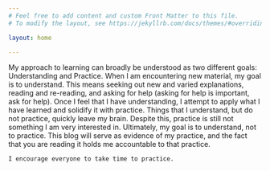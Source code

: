 ```yaml
---
# Feel free to add content and custom Front Matter to this file.
# To modify the layout, see https://jekyllrb.com/docs/themes/#overriding-theme-defaults

layout: home

---
```

 My approach to learning can broadly be understood as two different goals: Understanding and Practice. When I am encountering new material, my goal is to understand. This means seeking out new and varied explanations, reading and re-reading, and asking for help (asking for help is important, ask for help). Once I feel that I have understanding, I attempt to apply what I have learned and solidify it with practice. Things that I understand, but do not practice, quickly leave my brain. Despite this, practice is still not something I am very interested in. Ultimately, my goal is to understand, not to practice. This blog will serve as evidence of my practice, and the fact that you are reading it holds me accountable to that practice. 

    I encourage everyone to take time to practice.